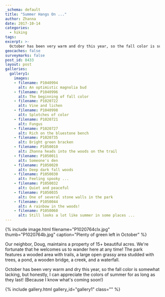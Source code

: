 ```yaml
---
_schema: default
title: "Summer Hangs On ..."
author: Zhanna
date: 2017-10-14
categories:
  - hiking
tags:
excerpt: >-
  October has been very warm and dry this year, so the fall color is somewhat lacking, but honestly, I can appreciate the colors of summer for as long as they last!
geocaches: false
surveymarks: false
post_id: 8433
layout: post
galleries:
  gallery1:
    images:
    - filename: P1040994
      alt: An optimistic magnolia bud
    - filename: P1040996
      alt: The beginning of fall color 
    - filename: P1020722
      alt: Vine and lichen 
    - filename: P1040998
      alt: Splotches of color
    - filename: P1020721
      alt: Fungus 
    - filename: P1020727
      alt: Rich on the bluestone bench 
    - filename: P1020735
      alt: Bright green bracken
    - filename: P1050010
      alt: Zhanna heads into the woods on the trail 
    - filename: P1050011
      alt: Someone's den    
    - filename: P1050020
      alt: Deep dark fall woods
    - filename: P1050030
      alt: Feeling spooky ... 
    - filename: P1050032
      alt: Quiet and peaceful    
    - filename: P1050035
      alt: One of several stone walls in the park
    - filename: P1050044
      alt: A rainbow in the woods!
    - filename: P1050060
      alt: Still looks a lot like summer in some places ...                                                       
---
```


{% include image.html filename="P1020764clx.jpg" thumb="P1020764b.jpg" caption="Plenty of green left in October" %}

Our neighbor, Doug, maintains a property of 15+ beautiful acres. We're fortunate that he welcomes us to wander here at any time! The park features a wooded area with trails, a large open grassy area studded with trees, a pond, a wooden bridge, a creek, and a waterfall.

October has been very warm and dry this year, so the fall color is somewhat lacking, but honestly, I can appreciate the colors of summer for as long as they last! (Because I know what's coming soon!)

{% include gallery.html gallery_id="gallery1" class="" %}

